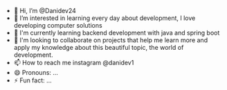 - 👋 Hi, I’m @Danidev24
- 👀 I’m interested in learning every day about development, I love developing computer solutions
- 🌱 I'm currently learning backend development with java and spring boot
- 💞️ I'm looking to collaborate on projects that help me learn more and apply my knowledge about this beautiful topic, the world of development.
- 📫 How to reach me instagram @danidev1
- 😄 Pronouns: ...
- ⚡ Fun fact: ...
